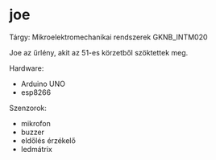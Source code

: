 # joe

Tárgy: Mikroelektromechanikai rendszerek GKNB_INTM020

Joe az űrlény, akit az 51-es körzetből szöktettek meg.

Hardware:
- Arduino UNO
- esp8266

Szenzorok:
- mikrofon
- buzzer
- eldőlés érzékelő
- ledmátrix
